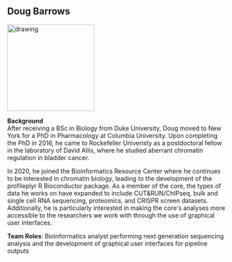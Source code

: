 ## Doug Barrows

<img src="105470_Douglas Barrows.jpg" alt="drawing" width="200"/>

**Background**  
After receiving a BSc in Biology from Duke University, Doug moved to New York for a PhD in Pharmacology at Columbia University. Upon completing the PhD in 2016, he came to Rockefeller Univeristy as a postdoctoral fellow in the laboratory of David Allis, where he studied aberrant chromatin regulation in bladder cancer. 

In 2020, he joined the Bioinformatics Resource Center where he continues to be interested in chromatin biology, leading to the development of the profileplyr R Bioconductor package.  As a member of the core, the types of data he works on have expanded to include CUT&RUN/ChIPseq, bulk and single cell RNA sequencing, proteomics, and CRISPR screen datasets. Additionally, he is particularly interested in making the core's analyses more accessible to the researchers we work with through the use of graphical user interfaces. 

**Team Roles**: Bioinformatics analyst performing next generation sequencing analysis and the development of graphical user interfaces for pipeline outputs 

<!--
**dougbarrows/dougbarrows** is a ✨ _special_ ✨ repository because its `README.md` (this file) appears on your GitHub profile.

Here are some ideas to get you started:

- 🔭 I’m currently working on ...
- 🌱 I’m currently learning ...
- 👯 I’m looking to collaborate on ...
- 🤔 I’m looking for help with ...
- 💬 Ask me about ...
- 📫 How to reach me: ...
- 😄 Pronouns: ...
- ⚡ Fun fact: ...
-->
